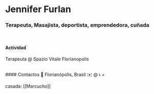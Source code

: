 # Jennifer Furlan
### Terapeuta, Masajista, deportista, emprendedora, cuñada
<br>

#### Actividad
Terapeuta @ Spazio Vitale Florianopolis

<br>
#### Contactos
📍 Florianópolis, Brasil
✉️ @
📞 +

casada: [[Marcucho]]